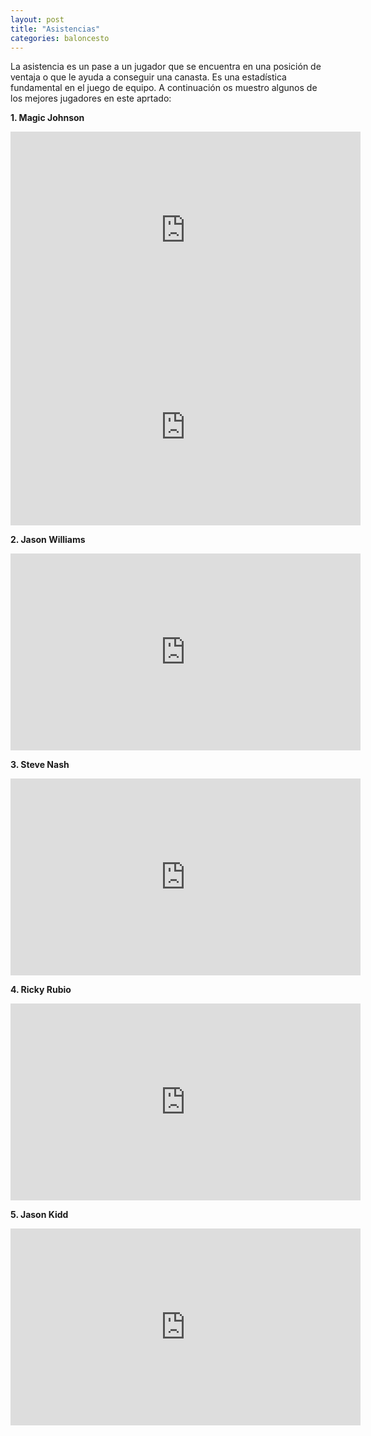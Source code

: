 ```yaml
---
layout: post
title: "Asistencias"
categories: baloncesto
---
```


La asistencia es un pase a un jugador que se encuentra en una posición de ventaja o que le ayuda a conseguir una canasta. Es una estadística fundamental en el juego de equipo. A continuación os muestro algunos de los mejores jugadores en este aprtado:

**1. Magic Johnson** 

<iframe width="560" height="315" src="https://www.youtube.com/embed/9cEYGS8rc3I" frameborder="0" allow="accelerometer; autoplay; encrypted-media; gyroscope; picture-in-picture" allowfullscreen></iframe>

<iframe width="560" height="315" src="https://www.youtube.com/embed/9cEYGS8rc3I" title="YouTube video player" frameborder="0" allow="accelerometer; autoplay; clipboard-write; encrypted-media; gyroscope; picture-in-picture" allowfullscreen></iframe>


**2. Jason Williams** 

<iframe width="560" height="315" src="https://www.youtube.com/embed/Q8b0XbtpFsA" frameborder="0" allow="accelerometer; autoplay; encrypted-media; gyroscope; picture-in-picture" allowfullscreen></iframe>


**3. Steve Nash** 

<iframe width="560" height="315" src="https://www.youtube.com/embed/2kBy9SxKbhw" frameborder="0" allow="accelerometer; autoplay; encrypted-media; gyroscope; picture-in-picture" allowfullscreen></iframe>


**4. Ricky Rubio** 

<iframe width="560" height="315" src="https://www.youtube.com/embed/k8Da6HBzUMs" frameborder="0" allow="accelerometer; autoplay; encrypted-media; gyroscope; picture-in-picture" allowfullscreen></iframe>


**5. Jason Kidd** 
<iframe width="560" height="315" src="https://www.youtube.com/embed/MAYbjVw_LXQ" frameborder="0" allow="accelerometer; autoplay; encrypted-media; gyroscope; picture-in-picture" allowfullscreen></iframe>

